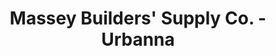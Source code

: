 ---
title: "Massey Builders' Supply Co. - Urbanna"
url: /saluda/massey-builders-supply-co-urbanna/
shop: Fußböden
---